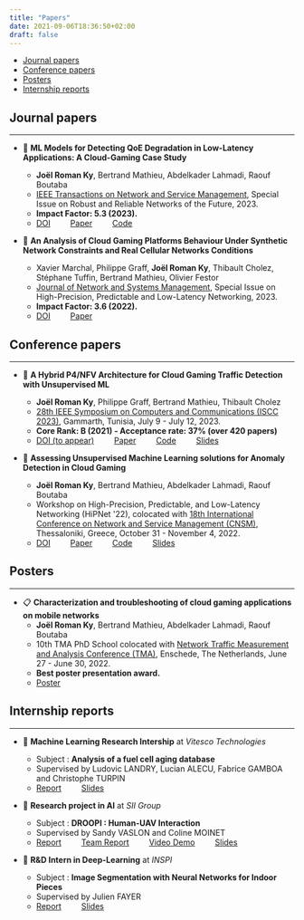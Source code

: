 ```yaml
---
title: "Papers"
date: 2021-09-06T18:36:50+02:00
draft: false
---
```

- [Journal papers](#journal-papers)
- [Conference papers](#conference-papers)
- [Posters](#posters)
- [Internship reports](#internship-reports)


## Journal papers
---
- :page_with_curl: **ML Models for Detecting QoE Degradation in Low-Latency Applications: A Cloud-Gaming Case Study**
  - **Joël Roman Ky**, Bertrand Mathieu, Abdelkader Lahmadi, Raouf Boutaba
  - [IEEE Transactions on Network and Service Management](https://ieeexplore.ieee.org/xpl/RecentIssue.jsp?punumber=4275028), Special Issue on Robust and Reliable Networks of the Future, 2023. 
  - **Impact Factor: 5.3 (2023).**
  - [DOI](https://doi.org/10.1109/TNSM.2023.3293806) &nbsp; &nbsp; &nbsp; &nbsp; [Paper](https://hal.science/hal-04160235/) &nbsp; &nbsp; &nbsp; &nbsp; [Code](https://github.com/joelromanky/unsupervised-ml-ad-qoe-deg)


- :page_with_curl: **An Analysis of Cloud Gaming Platforms Behaviour Under Synthetic Network Constraints and Real Cellular Networks Conditions**
  - Xavier Marchal, Philippe Graff, **Joël Roman Ky**, Thibault Cholez, Stéphane Tuffin, Bertrand Mathieu, Olivier Festor
  - [Journal of Network and Systems Management](https://www.springer.com/journal/10922), Special Issue on High-Precision, Predictable and Low-Latency Networking, 2023. 
  - **Impact Factor: 3.6 (2022).**
  - [DOI](https://doi.org/10.1007/s10922-023-09720-9) &nbsp; &nbsp; &nbsp; &nbsp; [Paper](https://hal.inria.fr/hal-04050288/)


## Conference papers
---

- :page_with_curl: **A Hybrid P4/NFV Architecture for Cloud Gaming Traffic Detection with Unsupervised ML**
  - **Joël Roman Ky**, Philippe Graff, Bertrand Mathieu, Thibault Cholez
  - [28th IEEE Symposium on Computers and Communications (ISCC 2023)](https://2023.ieee-iscc.org/), Gammarth, Tunisia, July 9 - July 12, 2023. 
  - **Core Rank: B (2021) - Acceptance rate: 37% (over 420 papers)**
  - [DOI (to appear)](#) &nbsp; &nbsp; &nbsp; &nbsp; [Paper](https://hal.science/hal-04130096) &nbsp; &nbsp; &nbsp; &nbsp; [Code](https://github.com/mosaico-anr/P4_NFV_CG_Detector) &nbsp; &nbsp; &nbsp; &nbsp; [Slides](../../files/presentation/Slides_ISCC23.pdf)


- :page_with_curl: **Assessing Unsupervised Machine Learning solutions for Anomaly Detection in Cloud Gaming**
  - **Joël Roman Ky**, Bertrand Mathieu, Abdelkader Lahmadi, Raouf Boutaba
  - Workshop on High-Precision, Predictable, and Low-Latency Networking (HiPNet '22), colocated with [18th International Conference on Network and Service Management (CNSM)](http://www.cnsm-conf.org/2022/), Thessaloniki, Greece, October 31 - November 4, 2022.
  - [DOI](https://doi.org/10.23919/CNSM55787.2022.9964533) &nbsp; &nbsp; &nbsp; &nbsp; [Paper](https://hal.science/hal-03884367/) &nbsp; &nbsp; &nbsp; &nbsp; [Code](https://github.com/joelromanky/cg-ano-detect-eval) &nbsp; &nbsp; &nbsp; &nbsp; [Slides](../../files/presentation/Slides_HiPNet22.pdf)


## Posters
---

- :clipboard:  **Characterization and troubleshooting of cloud gaming applications on mobile networks**
  -  **Joël Roman Ky**, Bertrand Mathieu, Abdelkader Lahmadi, Raouf Boutaba
  -  10th TMA PhD School colocated with [Network Traffic Measurement and Analysis Conference  (TMA)](https://tma.ifip.org/2022/), Enschede, The Netherlands, June 27 - June 30, 2022.
  -  **Best poster presentation award.**
  -  [Poster](https://hal.science/hal-03878114/)


## Internship reports
---

- :bookmark_tabs: **Machine Learning Research Intership** at *Vitesco Technologies*  
  - Subject : **Analysis of a fuel cell aging database**
  - Supervised by Ludovic LANDRY, Lucian ALECU, Fabrice GAMBOA and Christophe TURPIN
  - <a href="../../files/papers/Rapport_PFE.pdf" target="_blank">Report</a> &nbsp; &nbsp; &nbsp; &nbsp;
    <a href="../../files/presentation/Slides_PFE.pdf" target="_blank">Slides</a>


- :bookmark_tabs: **Research project in AI** at *SII Group*  
  - Subject : **DROOPI : Human-UAV Interaction**
  - Supervised by Sandy VASLON and Coline MOINET
  - <a href="../../files/papers/Rapport_SII.pdf" target="_blank">Report</a> &nbsp; &nbsp; &nbsp; &nbsp;
<a href="../../files/papers/Rapport_SII_team.pdf" target="_blank">Team Report</a> &nbsp; &nbsp; &nbsp; &nbsp;
<a href="https://www.linkedin.com/posts/sii_intelligenceartificielle-innovation-drone-activity-6788763304803221505-IGlW" target="_blank">Video Demo</a> &nbsp; &nbsp; &nbsp; &nbsp;
<a href="../../files/presentation/Slides_SII.pdf" target="_blank">Slides</a>


- :bookmark_tabs: **R&D Intern in Deep-Learning** at *INSPI*
  - Subject : **Image Segmentation with Neural Networks for Indoor Pieces**
  - Supervised by Julien FAYER
  - <a href="../../files/papers/Abstract_INSPI.pdf" target="_blank">Report</a> &nbsp; &nbsp; &nbsp; &nbsp;
<a href="../../files/presentation/Slides_INSPI.pdf" target="_blank">Slides</a>
